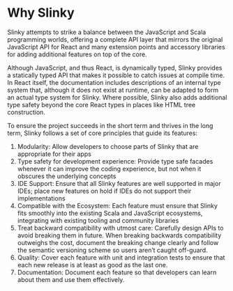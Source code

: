 # Why Slinky
Slinky attempts to strike a balance between the JavaScript and Scala programming worlds, offering a complete API layer that mirrors the original JavaScript API for React and many extension points and accessory libraries for adding additional features on top of the core.

Although JavaScript, and thus React, is dynamically typed, Slinky provides a statically typed API that makes it possible to catch issues at compile time. In React itself, the documentation includes descriptions of an internal type system that, although it does not exist at runtime, can be adapted to form an actual type system for Slinky. Where possible, Slinky also adds additional type safety beyond the core React types in places like HTML tree construction.

To ensure the project succeeds in the short term and thrives in the long term, Slinky follows a set of core principles that guide its features:

1. Modularity: Allow developers to choose parts of Slinky that are appropriate for their apps
2. Type safety for development experience: Provide type safe facades whenever it can improve the coding experience, but not when it obscures the underlying concepts
3. IDE Support: Ensure that all Slinky features are well supported in major IDEs; place new features on hold if IDEs do not support their implementations
4. Compatible with the Ecosystem: Each feature must ensure that Slinky fits smoothly into the existing Scala and JavaScript ecosystems, integrating with existing tooling and community libraries
5. Treat backward compatibility with utmost care: Carefully design APIs to avoid breaking them in future. When breaking backwards compatibility outweighs the cost, document the breaking change clearly and follow the semantic versioning scheme so users aren’t caught off-guard.
6. Quality: Cover each feature with unit and integration tests to ensure that each new release is at least as good as the last one.
7. Documentation: Document each feature so that developers can learn about them and use them effectively.

